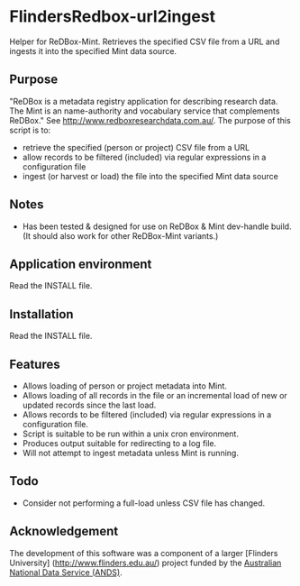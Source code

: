 FlindersRedbox-url2ingest
=========================

Helper for ReDBox-Mint. Retrieves the specified CSV file from a URL and
ingests it into the specified Mint data source.

Purpose
-------
"ReDBox is a metadata registry application for describing research data.
The Mint is an name-authority and vocabulary service that complements ReDBox."
See http://www.redboxresearchdata.com.au/. The purpose of this script is to:
* retrieve the specified (person or project) CSV file from a URL
* allow records to be filtered (included) via regular expressions in a configuration file
* ingest (or harvest or load) the file into the specified Mint data source

Notes
-----
* Has been tested & designed for use on ReDBox & Mint dev-handle build.
  (It should also work for other ReDBox-Mint variants.)

Application environment
-----------------------
Read the INSTALL file.

Installation
------------
Read the INSTALL file.

Features
--------
* Allows loading of person or project metadata into Mint.
* Allows loading of all records in the file or an incremental load of new
  or updated records since the last load.
* Allows records to be filtered (included) via regular expressions in a
  configuration file.
* Script is suitable to be run within a unix cron environment.
* Produces output suitable for redirecting to a log file.
* Will not attempt to ingest metadata unless Mint is running.

Todo
----
* Consider not performing a full-load unless CSV file has changed.

Acknowledgement
---------------
The development of this software was a component of a larger [Flinders University]
(http://www.flinders.edu.au/) project funded by the [Australian National Data
Service (ANDS)](http://ands.org.au).

